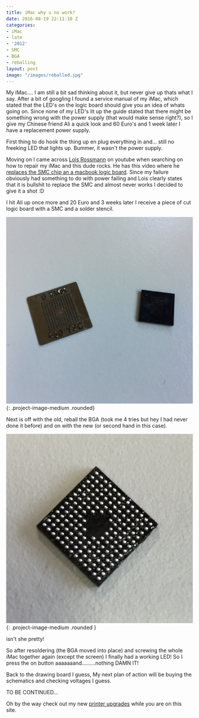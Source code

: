 ```yaml
---
title: iMac why u no work?
date: 2016-08-19 22:11:10 Z
categories:
- iMac
- late
- '2012'
- SMC
- BGA
- reballing
layout: post
image: "/images/reballed.jpg"
---
```


My iMac.... I am still a bit sad thinking about it, but never give up thats what I say.
After a bit of googling I found a service manual of my iMac, which stated that the LED's on the logic board should give you an idea of whats going on. Since none of my LED's lit up the guide stated that there might be something wrong with the power supply (that would make sense right?), so I give my Chinese friend Ali a quick look and 60 Euro's and 1 week later I have a replacement power supply.

First thing to do hook the thing up en plug everything in and... still no freeking LED that lights up. Bummer, it wasn't the power supply.

Moving on I came across [Lois Rossmann](https://www.youtube.com/user/rossmanngroup) on youtube when searching on how to repair my iMac and this dude rocks. He has this video where he [replaces the SMC chip an a macbook logic board](https://www.youtube.com/watch?v=D_Eiar3MPck). Since my failure obviously had something to do with power failing and Lois clearly states that it is bullshit to replace the SMC and almost never works I decided to give it a shot :D

I hit Ali up once more and 20 Euro and 3 weeks later I receive a piece of cut logic board with a SMC and a solder stencil.

![SMC and Stencil](/images/smc_and_stencil.jpg){: .project-image-medium .rounded}

Next is off with the old, reball the BGA (took me 4 tries but hey I had never done it before) and on with the new (or second hand in this case).

![Reballed SMC](/images/reballed.jpg){: .project-image-medium .rounded }

isn't she pretty!

So after resoldering (the BGA moved into place) and screwing the whole iMac together again (except the screen) I finally had a working LED!
So I press the on button aaaaaaand.........nothing DAMN IT!

Back to the drawing board I guess, My next plan of action will be buying the schematics and checking voltages I guess.

TO BE CONTINUED...

Oh by the way check out my new [printer upgrades](/projects/3d_printer/3d_printer_upgrades.html) while you are on this site.
